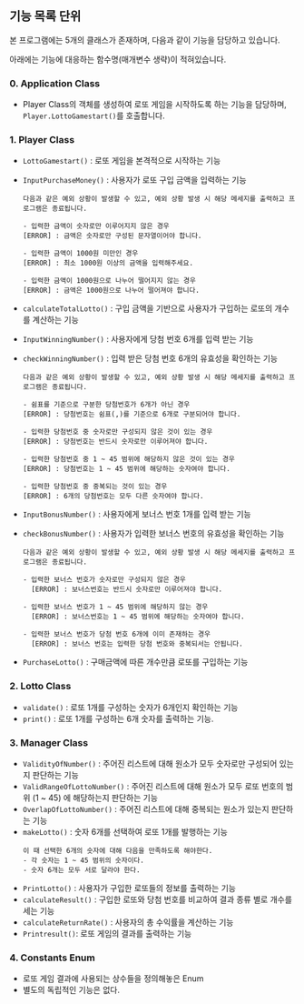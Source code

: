 ## 기능 목록 단위

본 프로그램에는 5개의 클래스가 존재하며, 다음과 같이 기능을 담당하고 있습니다.

아래에는 기능에 대응하는 함수명(매개변수 생략)이 적혀있습니다.

### 0. Application Class
- Player Class의 객체를 생성하여 로또 게임을 시작하도록 하는 기능을 담당하며,
  `Player.LottoGamestart()`를 호출합니다.

### 1. Player Class
- `LottoGamestart()` : 로또 게임을 본격적으로 시작하는 기능
- `InputPurchaseMoney()` : 사용자가 로또 구입 금액을 입력하는 기능
  ```
  다음과 같은 예외 상황이 발생할 수 있고, 예외 상황 발생 시 해당 메세지를 출력하고 프로그램은 종료됩니다.
  
  - 입력한 금액이 숫자로만 이루어지지 않은 경우
  [ERROR] : 금액은 숫자로만 구성된 문자열이어야 합니다.
  
  - 입력한 금액이 1000원 미만인 경우
  [ERROR] : 최소 1000원 이상의 금액을 입력해주세요.
  
  - 입력한 금액이 1000원으로 나누어 떨어지지 않는 경우
  [ERROR] : 금액은 1000원으로 나누어 떨어져야 합니다.
  ```
- `calculateTotalLotto()` : 구입 금액을 기반으로 사용자가 구입하는 로또의 개수를 계산하는 기능
- `InputWinningNumber()` : 사용자에게 당첨 번호 6개를 입력 받는 기능
- `checkWinningNumber()` : 입력 받은 당첨 번호 6개의 유효성을 확인하는 기능
  ```
  다음과 같은 예외 상황이 발생할 수 있고, 예외 상황 발생 시 해당 메세지를 출력하고 프로그램은 종료됩니다.
  
  - 쉼표를 기준으로 구분한 당첨번호가 6개가 아닌 경우
  [ERROR] : 당첨번호는 쉼표(,)를 기준으로 6개로 구분되어야 합니다.
  
  - 입력한 당첨번호 중 숫자로만 구성되지 않은 것이 있는 경우
  [ERROR] : 당첨번호는 반드시 숫자로만 이루어져야 합니다.
  
  - 입력한 당첨번호 중 1 ~ 45 범위에 해당하지 않은 것이 있는 경우
  [ERROR] : 당첨번호는 1 ~ 45 범위에 해당하는 숫자여야 합니다.
  
  - 입력한 당첨번호 중 중복되는 것이 있는 경우
  [ERROR] : 6개의 당첨번호는 모두 다른 숫자여야 합니다.
  ```

- `InputBonusNumber()` : 사용자에게 보너스 번호 1개를 입력 받는 기능
- `checkBonusNumber()` : 사용자가 입력한 보너스 번호의 유효성을 확인하는 기능
  ```
  다음과 같은 예외 상황이 발생할 수 있고, 예외 상황 발생 시 해당 메세지를 출력하고 프로그램은 종료됩니다.
  
  - 입력한 보너스 번호가 숫자로만 구성되지 않은 경우
    [ERROR] : 보너스번호는 반드시 숫자로만 이루어져야 합니다.
  
  - 입력한 보너스 번호가 1 ~ 45 범위에 해당하지 않는 경우
    [ERROR] : 보너스번호는 1 ~ 45 범위에 해당하는 숫자여야 합니다.
  
  - 입력한 보너스 번호가 당첨 번호 6개에 이미 존재하는 경우
    [ERROR] : 보너스 번호는 입력한 당첨 번호와 중복되서는 안됩니다.
    ```
  
- `PurchaseLotto()` : 구매금액에 따른 개수만큼 로또를 구입하는 기능

### 2. Lotto Class

- `validate()` : 로또 1개를 구성하는 숫자가 6개인지 확인하는 기능
- `print()` : 로또 1개를 구성하는 6개 숫자를 출력하는 기능.

### 3. Manager Class
- `ValidityOfNumber()` : 주어진 리스트에 대해 원소가 모두 숫자로만 구성되어 있는지 판단하는 기능
- `ValidRangeOfLottoNumber()` : 주어진 리스트에 대해 원소가 모두 로또 번호의 범위 (1 ~ 45) 에 해당하는지 판단하는 기능
- `OverlapOfLottoNumber()` : 주어진 리스트에 대해 중복되는 원소가 있는지 판단하는 기능
- `makeLotto()` : 숫자 6개를 선택하여 로또 1개를 발행하는 기능
  ```
  이 때 선택한 6개의 숫자에 대해 다음을 만족하도록 해야한다.
  - 각 숫자는 1 ~ 45 범위의 숫자이다.
  - 숫자 6개는 모두 서로 달라야 한다.
  ```
- `PrintLotto()` : 사용자가 구입한 로또들의 정보를 출력하는 기능
- `calculateResult()` : 구입한 로또와 당첨 번호를 비교하여 결과 종류 별로 개수를 세는 기능
- `calculateReturnRate()` : 사용자의 총 수익률을 계산하는 기능
- `Printresult()`: 로또 게임의 결과를 출력하는 기능

### 4. Constants Enum
- 로또 게임 결과에 사용되는 상수들을 정의해놓은 Enum
- 별도의 독립적인 기능은 없다.